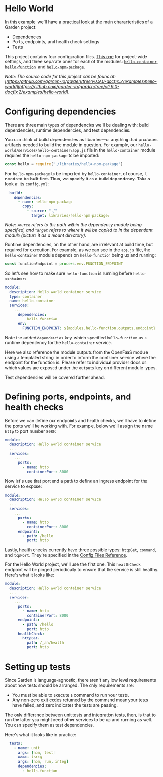 # Hello World

In this example, we'll have a practical look at the main characteristics of a Garden project:

- Dependencies
- Ports, endpoints, and health check settings
- Tests

This project contains four configuration files. [This one](https://github.com/garden-io/garden/tree/v0.9.0-docfix.2/examples/hello-world/garden.yml) for project-wide settings, and three separate ones for each of the modules: [`hello-container`](https://github.com/garden-io/garden/tree/v0.9.0-docfix.2/examples/hello-world/services/hello-container/garden.yml), [`hello-function`](https://github.com/garden-io/garden/tree/v0.9.0-docfix.2/examples/hello-world/services/hello-function/garden.yml), and [`hello-npm-package`](https://github.com/garden-io/garden/tree/v0.9.0-docfix.2/examples/hello-world/libraries/hello-npm-package/garden.yml).

_Note: The source code for this project can be found at: [https://github.com/garden-io/garden/tree/v0.9.0-docfix.2/examples/hello-world](https://github.com/garden-io/garden/tree/v0.9.0-docfix.2/examples/hello-world)._

# Configuring dependencies

There are three main types of dependencies we'll be dealing with: build dependencies, runtime dependencies, and test dependencies.

You can think of build dependencies as libraries—or anything that produces artifacts needed to build the module in question. For example, our `hello-world/services/hello-container/app.js` file in the `hello-container` module requires the `hello-npm-package` to be imported:

```js
const hello = require("./libraries/hello-npm-package")
```

For `hello-npm-package` to be imported by `hello-container`, of course, it needs to be built first. Thus, we specify it as a build dependency. Take a look at its `config.yml`:

```yml
  build:
    dependencies:
      - name: hello-npm-package
        copy:
          - source: "./"
            target: libraries/hello-npm-package/
```

_Note: `source` refers to the path within the dependency module being specified, and `target` refers to where it will be copied to in the dependant module (picture it as a mount directory)._

Runtime dependencies, on the other hand, are irrelevant at build time, but required for execution. For example, as we can see in the `app.js` file, the `hello-container` module depends on `hello-function` being up and running:

```js
const functionEndpoint = process.env.FUNCTION_ENDPOINT
```

So let's see how to make sure `hello-function` is running before `hello-container`:

```yaml
module:
  description: Hello world container service
  type: container
  name: hello-container
  services:
    ...
      dependencies:
        - hello-function
      env:
        FUNCTION_ENDPOINT: ${modules.hello-function.outputs.endpoint}
```

Note the added `dependencies` key, which specified `hello-function` as a runtime dependency for the `hello-container`
service.

Here we also reference the module outputs from the OpenFaaS module using a templated string, in order to inform the
container service where the endpoint for the function is. Please refer to individual provider docs on which values
are exposed under the `outputs` key on different module types.

Test dependencies will be covered further ahead.

# Defining ports, endpoints, and health checks

Before we can define our endpoints and health checks, we'll have to define the ports we'll be working with. For example, below we'll assign the name `http` to port number `8080`:

```yml
module:
  description: Hello world container service
  ...
  services:
    ...
      ports:
        - name: http
          containerPort: 8080
```

Now let's use that port and a path to define an ingress endpoint for the service to expose:

```yml
module:
  description: Hello world container service
  ...
  services:
    ...
      ports:
        - name: http
          containerPort: 8080
      endpoints:
        - path: /hello
          port: http
```

Lastly, health checks currently have three possible types: `httpGet`, `command`, and `tcpPort`. They're specified in the [Config Files Reference](../reference/config.md).

For the Hello World project, we'll use the first one. This `healthCheck` endpoint will be pinged periodically to ensure that the service is still healthy. Here's what it looks like:

```yml
module:
  description: Hello world container service
  ...
  services:
    ...
      ports:
        - name: http
          containerPort: 8080
      endpoints:
        - path: /hello
          port: http
      healthCheck:
        httpGet:
          path: /_ah/health
          port: http
```

# Setting up tests

Since Garden is language-agnostic, there aren't any low level requirements about how tests should be arranged. The only requirements are:

- You must be able to execute a command to run your tests.
- Any non-zero exit codes returned by the command mean your tests have failed, and zero indicates the tests are passing.

The only difference between unit tests and integration tests, then, is that to run the latter you might need other services to be up and running as well. You can specify them as test dependencies.

Here's what it looks like in practice:

```yml
  tests:
    - name: unit
      args: [npm, test]
    - name: integ
      args: [npm, run, integ]
      dependencies:
        - hello-function
```
